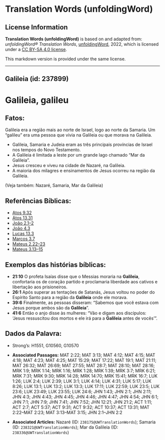 # Translation Words (unfoldingWord)

## License Information

**Translation Words (unfoldingWord)** is based on and adapted from: _unfoldingWord® Translation Words_, [unfoldingWord](https://unfoldingword.org/utw), 2022, which is licensed under a [CC BY-SA 4.0 license](https://creativecommons.org/licenses/by-sa/4.0/legalcode.en).

This markdown version is provided under the same license.



--------------------------------

## Galileia (id: 237899)

Galileia, galileu
=================

Fatos:
------

Galileia era a região mais ao norte de Israel, logo ao norte da Samaria. Um “galileu” era uma pessoa que vivia na Galileia ou que morava na Galileia.

* Galileia, Samaria e Judeia eram as três principais províncias de Israel nos tempos do Novo Testamento.
* A Galileia é limitada a leste por um grande lago chamado “Mar da Galileia”.
* Jesus cresceu e viveu na cidade de Nazaré, na Galileia.
* A maioria dos milagres e ensinamentos de Jesus ocorreu na região da Galileia.

(Veja também: Nazaré, Samaria, Mar da Galileia)

Referências Bíblicas:
---------------------

* [Atos 9\.32](https://ref.ly/Acts9:32)
* [Atos 13\.31](https://ref.ly/Acts13:31)
* [João 2\.1–2](https://ref.ly/John2:1-John2:2)
* [João 4\.3](https://ref.ly/John4:3)
* [Lucas 13\.3](https://ref.ly/Luke13:3)
* [Marcos 3\.7](https://ref.ly/Mark3:7)
* [Mateus 2\.22–23](https://ref.ly/Matt2:22-Matt2:23)
* [Mateus 3\.13–15](https://ref.ly/Matt3:13-Matt3:15)

Exemplos das histórias bíblicas:
--------------------------------

* **21:10** O profeta Isaías disse que o Messias moraria na **Galileia**, confortaria os de coração partido e proclamaria liberdade aos cativos e libertação aos prisioneiros.
* **26:1** Após superar as tentações de Satanás, Jesus voltou no poder do Espírito Santo para a região da **Galileia** onde ele morava.
* **39:6** Finalmente, as pessoas disseram: “Sabemos que você estava com Jesus porque ambos são da **Galileia**”.
* **41:6** Então o anjo disse às mulheres: “Vão e digam aos discípulos: ‘Jesus ressuscitou dos mortos e ele irá para a **Galileia** antes de vocês’”.

Dados da Palavra:
-----------------

* Strong’s: H1551, G10560, G10570

* **Associated Passages:** MAT 2:22; MAT 3:13; MAT 4:12; MAT 4:15; MAT 4:18; MAT 4:23; MAT 4:25; MAT 15:29; MAT 17:22; MAT 19:1; MAT 21:11; MAT 26:32; MAT 26:69; MAT 27:55; MAT 28:7; MAT 28:10; MAT 28:16; MRK 1:9; MRK 1:14; MRK 1:16; MRK 1:28; MRK 1:39; MRK 3:7; MRK 6:21; MRK 7:31; MRK 9:30; MRK 14:28; MRK 14:70; MRK 15:41; MRK 16:7; LUK 1:26; LUK 2:4; LUK 2:39; LUK 3:1; LUK 4:14; LUK 4:31; LUK 5:17; LUK 8:26; LUK 13:1; LUK 13:2; LUK 13:3; LUK 17:11; LUK 22:59; LUK 23:5; LUK 23:6; LUK 23:49; LUK 23:55; LUK 24:6; JHN 1:43; JHN 2:1; JHN 2:11; JHN 4:3; JHN 4:43; JHN 4:45; JHN 4:46; JHN 4:47; JHN 4:54; JHN 6:1; JHN 7:1; JHN 7:9; JHN 7:41; JHN 7:52; JHN 12:21; JHN 21:2; ACT 1:11; ACT 2:7; ACT 5:37; ACT 9:31; ACT 9:32; ACT 10:37; ACT 13:31; MAT 2:22–MAT 2:23; MAT 3:13–MAT 3:15; JHN 2:1–JHN 2:2
* **Associated Articles:** Nazaré (ID: `238175@UWTranslationWords`); Samaria (ID: `238321@UWTranslationWords`); Mar da Galileia (ID: `238336@UWTranslationWords`)

